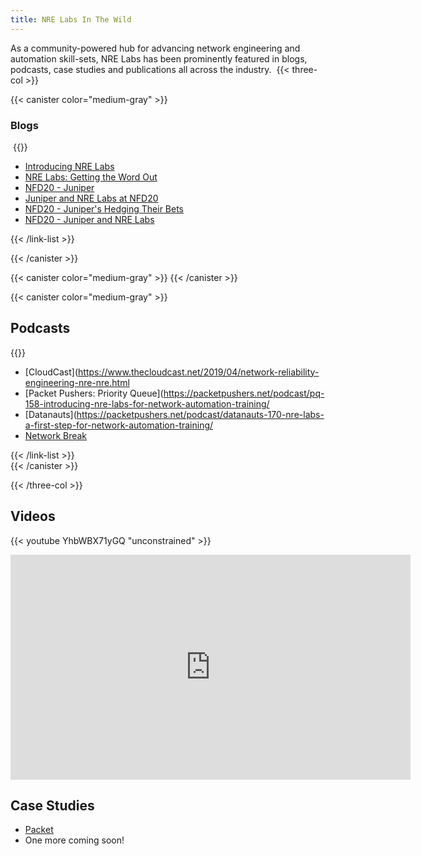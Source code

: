 ```yaml
---
title: NRE Labs In The Wild
---
```

As a community-powered hub for advancing network engineering and automation skill-sets, NRE Labs has been prominently featured in blogs, podcasts, case studies and publications all across the industry.
﻿
{{< three-col >}} 

{{< canister color="medium-gray" >}}

### Blogs
﻿
{{<link-list>}}

* [Introducing NRE Labs](https://forums.juniper.net/t5/Enterprise-Cloud-and/Introducing-NRE-Labs/ba-p/381850)
* [NRE Labs: Getting the Word Out](https://forums.juniper.net/t5/Enterprise-Cloud-and/Network-Reliability-Engineering-Getting-The-Word-Out/ba-p/461397)
* [NFD20 - Juniper](https://ciscoredes.com.br/2019/02/20/blog-nfd20-juniper/)
* [Juniper and NRE Labs at NFD20](https://www.bytesofcloud.net/2019/03/juniper-nrelabs-nfd20/)
* [NFD20 - Juniper's Hedging Their Bets](https://wirelessnick.com/2019/02/20/network-field-day-20-recap-junipers-hedging-their-bets/)
* [NFD20 - Juniper and NRE Labs](https://gingmar.wordpress.com/2019/02/16/juniper-nre-lab/)

{{< /link-list >}}  

{{< /canister >}}  

{{< canister color="medium-gray" >}}﻿
{{< /canister >}}  

{{< canister color="medium-gray" >}}

## Podcasts

{{<link-list>}}

* [CloudCast](https://www.thecloudcast.net/2019/04/network-reliability-engineering-nre-nre.html
* [Packet Pushers: Priority Queue](https://packetpushers.net/podcast/pq-158-introducing-nre-labs-for-network-automation-training/
* [Datanauts](https://packetpushers.net/podcast/datanauts-170-nre-labs-a-first-step-for-network-automation-training/
* [Network Break](https://packetpushers.net/podcast/network-break-206-bloomberg-doubles-down-on-hardware-hacks-juniper-goes-multicloud/)

{{< /link-list >}}  
﻿
{{< /canister >}}  

{{< /three-col >}}

## Videos

{{< youtube YhbWBX71yGQ "unconstrained" >}}

<iframe src="https://player.vimeo.com/video/329076987" width="640" height="360" frameborder="0" allow="autoplay; fullscreen" allowfullscreen></iframe>

## Case Studies

- [Packet](https://www.packet.com/media/images/5MxC-dkyh.labcoats.jpg)
- One more coming soon!
